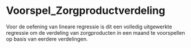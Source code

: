 # Voorspel_Zorgproductverdeling
Voor de oefening van lineare regressie is dit een volledig uitgewerkte regressie om de verdeling van zorgproducten in een maand te voorspellen op basis van eerdere verdelingen.
